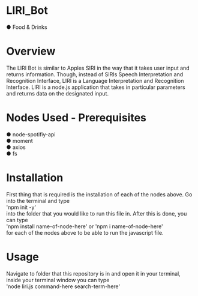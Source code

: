 # LIRI_Bot

● Food & Drinks <br>
# Overview
The LIRI Bot is similar to Apples SIRI in the way that it takes user input and returns information. Though, instead of SIRIs Speech Interpretation and Recognition Interface, LIRI is a Language Interpretation and Recognition Interface. LIRI is a node.js application that takes in particular parameters and returns data on the designated input.

# Nodes Used - Prerequisites
● node-spotifiy-api <br>
● moment <br>
● axios <br>
● fs <br>

# Installation
First thing that is required is the installation of each of the nodes above. Go into the terminal and type <br>
'npm init -y' <br>
into the folder that you would like to run this file in. After this is done, you can type <br>
'npm install name-of-node-here' or 'npm i name-of-node-here' <br>
for each of the nodes above to be able to run the javascript file.

# Usage
Navigate to folder that this repository is in and open it in your terminal, inside your terminal window you can type <br>
'node liri.js command-here search-term-here' <br>
